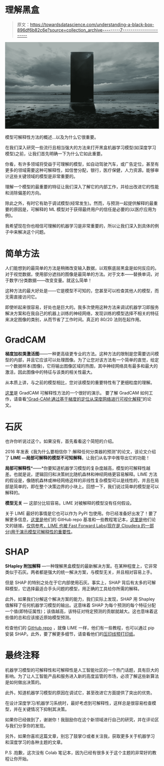 # 理解黑盒

> 原文：<https://towardsdatascience.com/understanding-a-black-box-896df6b82c6e?source=collection_archive---------7----------------------->

![](img/2fb478e60ec603fd613fa7dab3a774bc.png)

模型可解释性方法的概述…以及为什么它很重要。

在我们深入研究一些流行且相当强大的方法来打开黑盒机器学习模型(如深度学习模型)之前，让我们首先明确一下为什么它如此重要。

你看，有许多领域将受益于可理解的模型，如自动驾驶汽车，或广告定位，甚至有更多的领域需要这种可解释性，如信誉分配，银行，医疗保健，人力资源。能够审计这些关键领域的模型是非常重要的。

理解一个模型的最重要的特征让我们深入了解它的内部工作，并给出改进它的性能和消除偏差的方向。

除此之外，有时它有助于调试模型(经常发生)。然而，与预测一起提供解释的最重要的原因是，可解释的 ML 模型对于获得最终用户的信任是必要的(以医疗应用为例)。

我希望现在你也相信可理解的机器学习是非常重要的，所以让我们深入到具体的例子中来解决这个问题。

# 简单方法

人们能想到的最简单的方法是稍微改变输入数据，以观察底层黑盒是如何反应的。对于视觉数据，使用部分遮挡的图像是最简单的方法。对于文本——替换单词，对于数字/分类数据——改变变量。就这么简单！

这种方法的最大好处是——它是模型不可知的，您甚至可以检查其他人的模型，而无需直接访问它。

即使听起来很容易，好处也是巨大的。我多次使用这种方法来调试机器学习即服务解决方案和在我自己的机器上训练的神经网络，发现训练的模型选择不相关的特征来决定图像的类别，从而节省了工作时间。真正的 80/20 法则在起作用。

# GradCAM

**梯度加权类激活图**——一种更高级更专业的方法。这种方法的限制是您需要访问模型的内部，并且它应该可以处理图像。为了让您对该方法有一个简单的直觉，给定一个数据样本(图像)，它将输出图像区域的热图，其中神经网络具有最多和最大的激活，因此图像中的特征与该类的相关性最大。

从本质上讲，与之前的模型相比，您对该模型的重要特性有了更细粒度的理解。

[这里](http://gradcam.cloudcv.org/)是 GradCAM 可解释性方法的一个很好的演示。
要了解 GradCAM 如何工作，请查看[“Grad-CAM:通过基于梯度的定位从深度网络进行可视化解释”](https://arxiv.org/pdf/1610.02391.pdf)的论文。

# 石灰

也许你听说过这个。如果没有，首先看看这个简短的介绍。

2016 年发表《我为什么要相信你？:解释任何分类器的预测”的论文，该论文介绍了 **LIME —局部可解释的模型不可知解释**。让我们从名字中推导出它的功能！

**局部可解释性***——*你要知道机器学习模型的复杂度越高，模型的可解释性越差。也就是说，逻辑回归和决策树比随机森林和神经网络更容易解释。LIME 方法的假设是，像随机森林或神经网络这样的非线性复杂模型可以是线性的，并且在局部是简单的，即在整个决策边界的小块上。回想一下，我们说过简单的模型是可以解释的。

**模型无关** *—* 这部分比较容易。LIME 对被解释的模型没有任何假设。

关于 LIME 最好的事情是它也可以作为 PyPI 包使用。你已经准备好出发了！要了解更多信息，[这里是](https://github.com/marcotcr/lime)他们的 GitHub repo 基准和一些教程笔记本，[这里是](https://arxiv.org/pdf/1602.04938.pdf)他们论文的链接。[仅供参考，LIME 也被 Fast Forward Labs(现在是 Cloudera 的一部分)用于演示模型可解释性的重要性](https://blog.fastforwardlabs.com/2017/08/02/interpretability.html)。

# SHAP

**SHapley 附加解释** —一种理解黑盒模型的最新解决方案。在某种程度上，它非常类似于石灰。两者都是强大的统一解决方案，与模型无关，并且相对容易上手。

但是 SHAP 的特别之处在于它内部使用石灰。事实上，SHAP 背后有太多的可解释模型，它选择最适合手头问题的模型，用正确的工具给你所需的解释。

此外，如果我们分解这个解决方案的能力，我们实际上发现，SHAP 用 Shapley 值解释了任何机器学习模型的输出。这意味着 SHAP 为每个预测的每个特征分配一个值(即特征属性)；该值越高，该特征对特定预测的贡献就越大。这也意味着这些值的总和应该接近原始模型预测。

检查他们的 [GitHub repo](https://github.com/slundberg/shap) ，就像 LIME 一样，他们有一些教程，也可以通过 pip 安装 SHAP。此外，要了解更多细节，请查看他们的[压印线预打印纸](http://papers.nips.cc/paper/7062-a-unified-approach-to-interpreting-model-predictions.pdf)。

# 最终注释

机器学习模型的可解释性和可解释性是人工智能社区的一个热门话题，具有巨大的影响。为了让人工智能产品和服务进入新的高度监管的市场，必须了解这些新算法是如何做出决策的。

此外，知道机器学习模型的原因在调试它，甚至改进它方面提供了突出的优势。

在设计深度学习/机器学习系统时，最好考虑到可解释性，这样总是很容易检查模型，并在关键情况下抑制其决策。

如果你已经做到了，谢谢你！我鼓励你在这个新领域进行自己的研究，并在评论区与我们分享你的发现。

另外，如果你喜欢这篇文章，别忘了鼓掌😏或者关注我，获取更多关于机器学习和深度学习的各种主题的文章。

P.S .抱歉，这次没有 Colab 笔记本，因为已经有很多关于这个主题的非常好的教程让你开始。